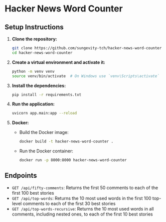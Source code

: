 # Hacker News Word Counter

## Setup Instructions

1. **Clone the repository:**
    ```sh
    git clone https://github.com/sungevity-tch/hacker-news-word-counter
    cd hacker-news-word-counter
    ```

2. **Create a virtual environment and activate it:**
    ```sh
    python -m venv venv
    source venv/bin/activate  # On Windows use `venv\Scripts\activate`
    ```

3. **Install the dependencies:**
    ```sh
    pip install -r requirements.txt
    ```

4. **Run the application:**
    ```sh
    uvicorn app.main:app --reload
    ```

5. **Docker:**
    - Build the Docker image:
        ```sh
        docker build -t hacker-news-word-counter .
        ```
    - Run the Docker container:
        ```sh
        docker run -p 8000:8000 hacker-news-word-counter
        ```

## Endpoints

- `GET /api/fifty-comments`: Returns the first 50 comments to each of the first 100 best stories
- `GET /api/top-words`: Returns the 10 most used words in the first 100 top-level comments to each of the first 30 best stories
- `GET /api/top-words-recursive`: Returns the 10 most used words in all comments, including nested ones, to each of the first 10 best stories
